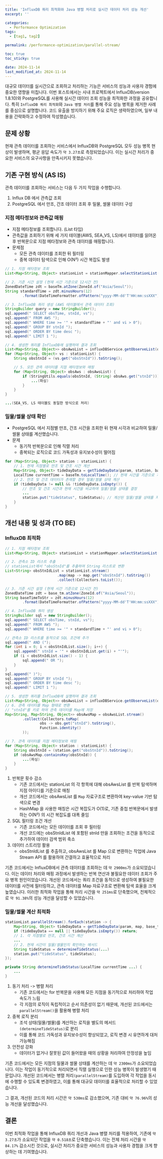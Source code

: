 ```yaml
---
title: 'InfluxDB 쿼리 최적화와 Java 병렬 처리로 실시간 데이터 처리 성능 개선'
excerpt: ''

categories:
  - Performance Optimization
tags:
  - [tag1, tag2]

permalink: /performance-optimization/parallel-stream/

toc: true
toc_sticky: true

date: 2024-11-14
last_modified_at: 2024-11-14
---
```


대규모 데이터를 실시간으로 조회하고 처리하는 기능은 서비스의 성능과 사용자 경험에 중요한 영향을 미칩니다. 이번 포스트에서는 사내 프로젝트에서 InfluxDB(version 1.8.10)와 PostgreSQL를 사용해 실시간 데이터 조회 성능을 최적화한 과정을 공유합니다. 특히 `InfluxDB 쿼리 최적화`와 `Java 병렬 처리`를 통해 주요 성능 병목을 제거한 사례를 중심으로 설명합니다. 코드 유출을 방지하기 위해 주요 로직은 생략하였으며, 일부 내용을 간략화하고 수정하여 작성했습니다.

## 문제 상황
현재 관측 데이터를 조회하는 서비스에서 InfluxDB와 PostgreSQL 모두 성능 병목 현상이 발생하며, 평균 응답 속도가 `약 3.27초`로 측정되었습니다. 이는 실시간 처리가 중요한 서비스의 요구사항을 만족시키지 못했습니다.

## 기존 구현 방식 (AS IS)
관측 데이터를 조회하는 서비스는 다음 두 가지 작업을 수행합니다.

1. Influx DB 에서 관측값 조회
2. PostgreSQL 에서 만조, 간조 데이터 조회 후 밀물, 썰물 데이터 구성


### 지점 메타정보와 관측값 매핑

- 지점 메타정보를 조회합니다. (List 타입)
- 관측값을 조회하기 위해 세 가지 테이블(AWS, SEA_VS, LS)에서 데이터를 읽어온 후 반복문으로 지점 메타정보와 관측 데이터를 매핑합니다.
- 문제점
    - 모든 관측 데이터를 조회한 뒤 필터링
    - 중복 데이터 탐색으로 인해 O(N²) 시간 복잡도 발생

```java
// 1. 지점 메타정보 조회
List<Map<String, Object> stationList = stationMapper.selectStationList(param);

// 2. 기준 시간 설정 (현재 시간 기준으로 12시간 전)
ZonedDateTime zdt = baseTm.atZone(ZoneId.of("Asia/Seoul"));
String standardTime = zdt.minusHours(12)
        .format(DateTimeFormatter.ofPattern("yyyy-MM-dd'T'HH:mm:ssXXX"));

// 3. InfluxDB 쿼리 생성 (AWS 테이블에서 관측 데이터 조회)
StringBuilder query = new StringBuilder();
sql.append(" SELECT obsTime, stnId, vs");
sql.append(" FROM AWS ");
sql.append(" WHERE time >= '" + standardTime + "' and vi > 0");
sql.append(" GROUP BY stnId ");
sql.append(" ORDER BY time desc ");
sql.append(" LIMIT 1 ");

// 4. 생성한 쿼리를 InfluxDB에 실행하여 결과 조회
List<Map<String, Object>> obsAwsList = influxDBService.getObserveList(query.toString());
for (Map<String, Object> vs : stationList) {
    String obsStnId = (vs.get("obsStnId")).toString();

    // 5. 모든 관측 데이터를 지점 메타정보와 매핑
    for (Map<String, Object> obsAws : obsAwsList) {
        if (StringUtils.equals(obsStnId, (String) obsAws.get("stnId"))) {
            ...(파싱)
        }
    }
}

...(SEA_VS, LS 테이블도 동일한 방식으로 처리)
```

### 밀물/썰물 상태 확인

- PostgreSQL 에서 지점별 만조, 간조 시간을 조회한 뒤 현재 시각과 비교하여 밀물/썰물 상태를 계산했습니다.
- 문제
    - 동기적 반복문으로 인해 직렬 처리
    - 중복되는 로직으로 코드 가독성과 유지보수성이 떨어짐

```java
for (Map<String, Object> station : stationList) {
    // 1. 현재 지점별로 만조 및 간조 시간 계산
    Map<String, Object> tideDayData = getTideDayData(param, station, baseTm); // 만조, 간조 데이터를 조회
    LocalTime currentTime = baseTm.toLocalTime(); // 현재 시간을 기준으로 계산 수행
    // 2. 만조 및 간조 데이터가 존재할 경우 밀물/썰물 상태 계산
    if (tideDayData != null && !tideDayData.isEmpty()) {
        // 만조 및 간조 시간과 현재 시간을 비교하여 밀물/썰물 상태를 결정
        ...
        station.put("tideStatus", tideStatus); // 계산된 밀물/썰물 상태를 지점 정보에 추가
    }
}
```

## 개선 내용 및 성과 (TO BE)

### InfluxDB 최적화

```java
// 1. 지점 메타정보 조회
List<Map<String, Object> stationList = stationMapper.selectStationList(param);

// 2. 관측소 ID 리스트 추출
// stationList에서 "obsStnId"를 추출하여 String 리스트로 변환
List<String> obsStnIdList = stationList.stream()
                        .map(map -> map.get("obsStnId").toString())
                        .collect(Collectors.toList());

// 3. 기준 시간 설정 (현재 시간 기준으로 12시간 전)
ZonedDateTime zdt = base_tm.atZone(ZoneId.of("Asia/Seoul"));
String baseTimeToStr = zdt.minusHours(12)
        .format(DateTimeFormatter.ofPattern("yyyy-MM-dd'T'HH:mm:ssXXX"));

// 4. InfluxDB 쿼리 생성
StringBuilder sql = new StringBuilder();
sql.append(" SELECT obsTime, stnId, vs");
sql.append(" FROM AWS ");
sql.append(" WHERE time >= '" + standardTime + "' and vi > 0");

// 관측소 ID 리스트를 동적으로 SQL 조건에 추가
sql.append(" AND (");
for (int i = 0; i < obsStnIdList.size(); i++) {
    sql.append(" stnId = '" + obsStnIdList.get(i) + "'");
    if (i < obsStnIdList.size() - 1) {
        sql.append(" OR ");
    }
}
sql.append(" )");
sql.append(" GROUP BY stnId ");
sql.append(" ORDER BY time desc ");
sql.append(" LIMIT 1 ");

// 5. 생성한 쿼리를 InfluxDB에 실행하여 결과 조회
List<Map<String, Object>> obsAwsList = influxDBService.getObserveList(query.toString());
// 6. 관측 데이터를 Map 형태로 변환
// "stnId"를 키로 하여 관측 데이터를 Map에 저장
Map<String, Map<String, Object>> obsAwsMap = obsAwsList.stream()
        .collect(Collectors.toMap(
                obs -> obs.get("stnId").toString(),
                Function.identity()
        ));

// 7. 관측 데이터를 지점 메타정보와 매핑
for (Map<String, Object> station : stationList) {
    String obsStnId = (station.get("obsStnId")).toString();
    if (obsAwsMap.containsKey(obsStnId)) {
        ...(파싱)
    }
}
```

1. 반복문 횟수 감소
    - 기존 코드에서는 stationList 의 각 항목에 대해 obsAwsList 를 반복 탐색하며 지점 아이디를 기준으로 매칭
    - 개선 코드에서는 obsAwsList 를 `Map` 자료구조로 변환하여 key-value 기반 탐색으로 변경
    - HashMap 을 사용한 매칭은 시간 복잡도가 O(1)로, 기존 중첩 반복문에서 발생하는 O(N²) 의 시간 복잡도를 대폭 줄임
2. SQL 필터링 조건 개선
    - 기존 코드에서는 모든 데이터를 조회 후 필터링
    - 개선 코드에는 obsStnIdList 에 포함된 stnId 만을 조회하는 조건을 동적으로 추가하여 데이터 검색 범위 축소
3. 데이터 스트리밍 활용
    - obsStnIdList 를 추출하고, obsAwsList 를 Map 으로 변환하는 작업에 Java Stream API 를 활용하여 간결하고 효율적으로 처리

기존 코드에서는 InfluxDB에서 관측 데이터를 조회하는 데 `약 2900ms`가 소요되었습니다. 이는 데이터 처리와 매핑 과정에서 발생하는 반복 연산과 불필요한 데이터 조회가 주요 병목 원인이었습니다. 개선된 코드에서는 쿼리 조건을 동적으로 생성하여 불필요한 데이터를 사전에 필터링하고, 관측 데이터를 Map 자료구조로 변환해 탐색 효율을 크게 높였습니다. 이러한 최적화 작업을 통해 처리 시간을 `약 251ms`로 단축했으며, 전체적으로 `약 91.38%`의 성능 개선을 달성할 수 있었습니다.

### 밀물/썰물 계산 최적화

```java
stationList.parallelStream().forEach(station -> {
    Map<String, Object> tideDayData = getTideDayData(param, map, base_tm);
    if (tideDayData == null || tideDayData.isEmpty()) return;
    // 1. 각 지점별로 만조, 간조 시간 계산
    ...
    // 2. 현재 시간이 밀물/썰물인지 확인하는 메서드
    String tideStatus = determineTideStatus(...)
    station.put("tideStatus", tideStatus);
});

private String determineTideStatus(LocalTime currentTime ...) {
    ...
}
```

1. 동기 처리 -> 병렬 처리
    - 기존 코드에서는 for 반복문을 사용해 모든 지점을 동기적으로 처리하여 작업 속도가 느림
    - 각 지점의 로직이 독립적이고 순서 의존성이 없기 때문에, 개선된 코드에서는 `parallelStream()`을 활용해 병렬 처리
2. 중복 로직 분리
    - 조석 상태(밀물/썰물)를 계산하는 로직을 별도의 메서드`(determineTideStatus)`로 분리
    - 이를 통해 코드 가독성과 유지보수성이 향상되었고, 로직 변경 시 유연하게 대처 가능해짐
3. 안전성 강화
    - 데이터가 없거나 잘못된 값이 들어왔을 때의 상황을 처리하여 안정성을 높임

기존 코드에서는 모든 지점의 밀물과 썰물 상태를 계산하는 데 `약 2300ms`가 소요되었습니다. 이는 작업이 동기적으로 처리되면서 직렬 실행으로 인한 성능 병목이 발생했기 때문입니다.
개선된 코드에서는 병렬 처리`(parallelStream)`를 도입하여 각 작업을 동시에 수행할 수 있도록 변경하였고, 이를 통해 대규모 데이터를 효율적으로 처리할 수 있었습니다.

그 결과, 개선된 코드의 처리 시간은 `약 530ms`로 감소했으며, 기존 대비 `약 76.96%`의 성능 개선을 달성했습니다.

## 결론
이번 최적화 작업을 통해 InfluxDB 쿼리 개선과 Java 병렬 처리를 적용하여, 기존에 `약 3.27초`가 소요되던 작업을 `약 0.518초`로 단축했습니다. 이는 전체 처리 시간을 `약 84.17%` 감소시킨 것으로, 실시간 처리가 중요한 서비스의 성능과 사용자 경험을 크게 향상하는 데 기여했습니다.
